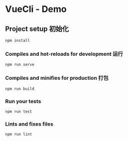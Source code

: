 

# VueCli - Demo

## Project setup 初始化
```
npm install
```

### Compiles and hot-reloads for development 运行
```
npm run serve
```

### Compiles and minifies for production 打包
```
npm run build
```

### Run your tests
```
npm run test
```

### Lints and fixes files
```
npm run lint

